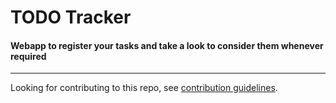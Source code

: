 # TODO Tracker

#### Webapp to register your tasks and take a look to consider them whenever required

---
Looking for contributing to this repo, see [contribution guidelines](./contributing.md).

